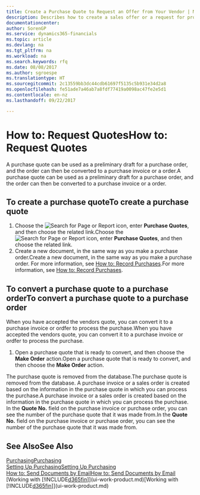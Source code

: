 ```yaml
---
title: Create a Purchase Quote to Request an Offer from Your Vendor | Microsoft Docs
description: Describes how to create a sales offer or a request for proposal (RFQ) document to record your offer to a customer to sell products under certain terms.
documentationcenter: 
author: SorenGP
ms.service: dynamics365-financials
ms.topic: article
ms.devlang: na
ms.tgt_pltfrm: na
ms.workload: na
ms.search.keywords: rfq
ms.date: 08/08/2017
ms.author: sgroespe
ms.translationtype: HT
ms.sourcegitcommit: 2c13559bb3dc44cdb61697f5135c5b931e34d2a8
ms.openlocfilehash: fe51ade7a46ab7a8fdf77419a0098ac47fe2e5d1
ms.contentlocale: en-nz
ms.lasthandoff: 09/22/2017

---
```

# <a name="how-to-request-quotes"></a><span data-ttu-id="bc9e0-103">How to: Request Quotes</span><span class="sxs-lookup"><span data-stu-id="bc9e0-103">How to: Request Quotes</span></span>
<span data-ttu-id="bc9e0-104">A purchase quote can be used as a preliminary draft for a purchase order, and the order can then be converted to a purchase invoice or a order.</span><span class="sxs-lookup"><span data-stu-id="bc9e0-104">A purchase quote can be used as a preliminary draft for a purchase order, and the order can then be converted to a purchase invoice or a order.</span></span>


## <a name="to-create-a-purchase-quote"></a><span data-ttu-id="bc9e0-105">To create a purchase quote</span><span class="sxs-lookup"><span data-stu-id="bc9e0-105">To create a purchase quote</span></span>
1. <span data-ttu-id="bc9e0-106">Choose the ![Search for Page or Report](media/ui-search/search_small.png "Search for Page or Report icon") icon, enter **Purchase Quotes**, and then choose the related link.</span><span class="sxs-lookup"><span data-stu-id="bc9e0-106">Choose the ![Search for Page or Report](media/ui-search/search_small.png "Search for Page or Report icon") icon, enter **Purchase Quotes**, and then choose the related link.</span></span>
2. <span data-ttu-id="bc9e0-107">Create a new document, in the same way as you make a purchase order.</span><span class="sxs-lookup"><span data-stu-id="bc9e0-107">Create a new document, in the same way as you make a purchase order.</span></span> <span data-ttu-id="bc9e0-108">For more information, see [How to: Record Purchases](purchasing-how-record-purchases.md).</span><span class="sxs-lookup"><span data-stu-id="bc9e0-108">For more information, see [How to: Record Purchases](purchasing-how-record-purchases.md).</span></span>

## <a name="to-convert-a-purchase-quote-to-a-purchase-order"></a><span data-ttu-id="bc9e0-109">To convert a purchase quote to a purchase order</span><span class="sxs-lookup"><span data-stu-id="bc9e0-109">To convert a purchase quote to a purchase order</span></span>
<span data-ttu-id="bc9e0-110">When you have accepted the vendors quote, you can convert it to a purchase invoice or ordfer to process the purchase.</span><span class="sxs-lookup"><span data-stu-id="bc9e0-110">When you have accepted the vendors quote, you can convert it to a purchase invoice or ordfer to process the purchase.</span></span>

1. <span data-ttu-id="bc9e0-111">Open a purchase quote that is ready to convert, and then choose the **Make Order** action.</span><span class="sxs-lookup"><span data-stu-id="bc9e0-111">Open a purchase quote that is ready to convert, and then choose the **Make Order** action.</span></span>

<span data-ttu-id="bc9e0-112">The purchase quote is removed from the database.</span><span class="sxs-lookup"><span data-stu-id="bc9e0-112">The purchase quote is removed from the database.</span></span> <span data-ttu-id="bc9e0-113">A purchase invoice or a sales order is created based on the information in the purchase quote in which you can process the purchase.</span><span class="sxs-lookup"><span data-stu-id="bc9e0-113">A purchase invoice or a sales order is created based on the information in the purchase quote in which you can process the purchase.</span></span> <span data-ttu-id="bc9e0-114">In the **Quote No.** field on the purchase invoice or purchase order, you can see the number of the purchase quote that it was made from.</span><span class="sxs-lookup"><span data-stu-id="bc9e0-114">In the **Quote No.** field on the purchase invoice or purchase order, you can see the number of the purchase quote that it was made from.</span></span>

## <a name="see-also"></a><span data-ttu-id="bc9e0-115">See Also</span><span class="sxs-lookup"><span data-stu-id="bc9e0-115">See Also</span></span>
[<span data-ttu-id="bc9e0-116">Purchasing</span><span class="sxs-lookup"><span data-stu-id="bc9e0-116">Purchasing</span></span>](purchasing-manage-purchasing.md)  
[<span data-ttu-id="bc9e0-117">Setting Up Purchasing</span><span class="sxs-lookup"><span data-stu-id="bc9e0-117">Setting Up Purchasing</span></span>](purchasing-setup-purchasing.md)  
[<span data-ttu-id="bc9e0-118">How to: Send Documents by Email</span><span class="sxs-lookup"><span data-stu-id="bc9e0-118">How to: Send Documents by Email</span></span>](ui-how-send-documents-email.md)  
<span data-ttu-id="bc9e0-119">[Working with [!INCLUDE[d365fin](includes/d365fin_md.md)]](ui-work-product.md)</span><span class="sxs-lookup"><span data-stu-id="bc9e0-119">[Working with [!INCLUDE[d365fin](includes/d365fin_md.md)]](ui-work-product.md)</span></span>

